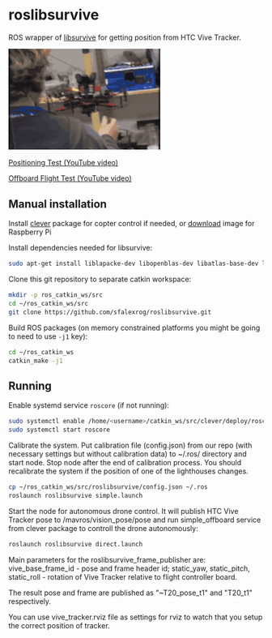 # roslibsurvive

ROS wrapper of [libsurvive](https://github.com/cnlohr/libsurvive) for getting position from HTC Vive Tracker.

<img src="vive-tracker-positioning-test.gif" width="300px" alt="CLEVER drone">


[Positioning Test (YouTube video)](https://youtu.be/a5dJ0t4Btc4)

[Offboard Flight Test (YouTube video)](https://youtu.be/_Jx_HtfYyl8)

## Manual installation

Install [clever](https://github.com/copterexpress/clever) package for copter control if needed, or [download](https://github.com/CopterExpress/clever/releases/latest) image for Raspberry Pi

Install dependencies needed for libsurvive:

```bash
sudo apt-get install liblapacke-dev libopenblas-dev libatlas-base-dev libusb-1.0-0-dev libpcap-dev
```

Clone this git repository to separate catkin workspace:

```bash
mkdir -p ros_catkin_ws/src
cd ~/ros_catkin_ws/src
git clone https://github.com/sfalexrog/roslibsurvive.git

```

Build ROS packages (on memory constrained platforms you might be going to need to use `-j1` key):

```bash
cd ~/ros_catkin_ws
catkin_make -j1
```

## Running

Enable systemd service `roscore` (if not running):

```bash
sudo systemctl enable /home/<username>/catkin_ws/src/clever/deploy/roscore.service
sudo systemctl start roscore
```

Calibrate the system. Put calibration file (config.json) from our repo (with necessary settings but without calibration data) to ~/.ros/ directory and start node. Stop node after the end of calibration process. You should recalibrate the system if the position of one of the lighthouses changes.

```bash
cp ~/ros_catkin_ws/src/roslibsurvive/config.json ~/.ros
roslaunch roslibsurvive simple.launch
```

Start the node for autonomous drone control. It will publish HTC Vive Tracker pose to /mavros/vision_pose/pose and run simple_offboard service from clever package to controll the drone autonomously:

```bash
roslaunch roslibsurvive direct.launch
```

Main parameters for the roslibsurvive_frame_publisher are:
vive_base_frame_id - pose and frame header id;
static_yaw, static_pitch, static_roll - rotation of Vive Tracker relative to flight controller board.

The result pose and frame are published as "~T20_pose_t1" and "T20_t1" respectively.

You can use vive_tracker.rviz file as settings for rviz to watch that you setup the correct position of tracker.
